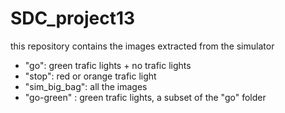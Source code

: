 # SDC_project13
this repository contains the images extracted from the simulator

- "go": green trafic lights + no trafic lights
- "stop": red or orange trafic light
- "sim_big_bag": all the images
- "go-green" : green trafic lights, a subset of the "go" folder 
